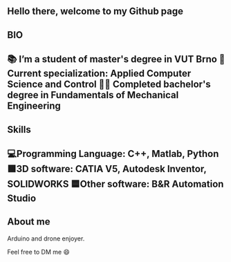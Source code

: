 Hello there, welcome to my Github page
----------------------------------------------------------------------------
BIO
----------------------------------------------------------------------------
📚 I’m a student of master's degree in VUT Brno
🌱 Current specialization: Applied Computer Science and Control
🧑‍🎓 Completed bachelor's degree in Fundamentals of Mechanical Engineering
----------------------------------------------------------------------------
Skills
----------------------------------------------------------------------------
💻Programming Language: C++, Matlab, Python
🟩3D software: CATIA V5, Autodesk Inventor, SOLIDWORKS
🟦Other software: B&R Automation Studio
----------------------------------------------------------------------------
About me
----------------------------------------------------------------------------
Arduino and drone enjoyer.

Feel free to DM me 😄
